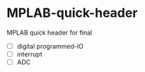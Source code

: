 # MPLAB-quick-header
MPLAB quick header for final 

- [ ] digital programmed-IO
- [ ] interrupt
- [ ] ADC
